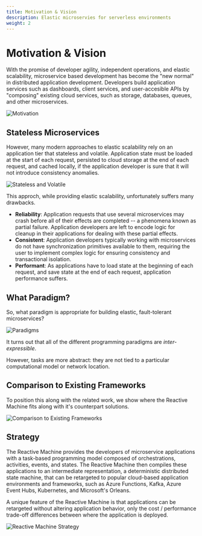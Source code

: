 ```yaml
---
title: Motivation & Vision
description: Elastic microservies for serverless environments
weight: 2
---
```


# Motivation & Vision

With the promise of developer agility, independent operations, and elastic scalability, microservice based development has become the "new normal" in distributed application development.  Developers build application services such as dashboards, client services, and user-accesible APIs by "composing" existing cloud services, such as storage, databases, queues, and other microservices.

![Motivation](/img/motivation.PNG)

## Stateless Microservices

However, many modern approaches to elastic scalability rely on an application tier that stateless and volatile.  Application state must be loaded at the start of each request, persisted to cloud storage at the end of each request, and cached locally, if the application developer is sure that it will not introduce consistency anomalies.  

![Stateless and Volatile](/img/stateless.PNG)

This approch, while providing elastic scalability, unfortunately suffers many drawbacks.

* **Reliability**: Application requests that use several microservices may crash before all of their effects are completed -- a phenomena known as partial failure.   Application developers are left to encode logic for cleanup in their applications for dealing with these partial effects.
* **Consistent**: Application developers typically working with microservices do not have synchronization primitives available to them, requiring the user to implement complex logic for ensuring consistency and transactional isolation.
* **Performant**: As applications have to load state at the beginning of each request, and save state at the end of each request, application performance suffers.

## What Paradigm?

So, what paradigm is appropriate for building elastic, fault-tolerant microservices?  

![Paradigms](/img/paradigms.PNG)

It turns out that all of the different programming paradigms are *inter-expressible*.

However, tasks are more abstract: they are not tied to a particular computational model or network location.

## Comparison to Existing Frameworks

To position this along with the related work, we show where the Reactive Machine fits along with it's counterpart solutions.

![Comparison to Existing Frameworks](/img/comparison.PNG)

## Strategy

The Reactive Machine provides the developers of microservice applications with a task-based programming model composed of orchestrations, activities, events, and states.  The Reactive Machine then compiles these applications to an intermediate representation, a deterministic distributed state machine, that can be retargeted to popular cloud-based application environments and frameworks, such as Azure Functions, Kafka, Azure Event Hubs, Kubernetes, and Microsoft's Orleans.  

A unique feature of the Reactive Machine is that applications can be retargeted without altering application behavior, only the cost / performance trade-off differences between where the application is deployed.

![Reactive Machine Strategy](/img/tactic.svg)